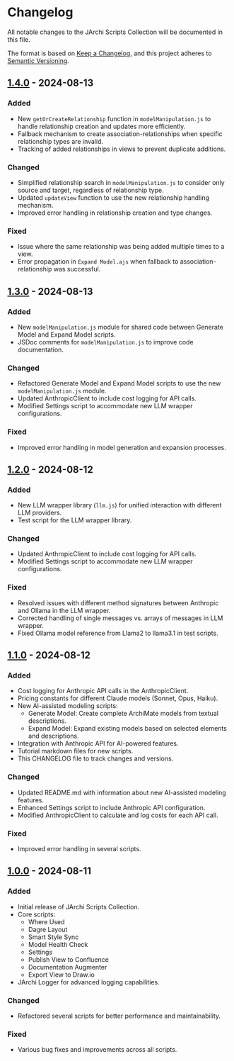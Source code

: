 # Changelog

All notable changes to the JArchi Scripts Collection will be documented in this file.

The format is based on [Keep a Changelog](https://keepachangelog.com/en/1.0.0/),
and this project adheres to [Semantic Versioning](https://semver.org/spec/v2.0.0.html).

## [1.4.0] - 2024-08-13

### Added
- New `getOrCreateRelationship` function in `modelManipulation.js` to handle relationship creation and updates more efficiently.
- Fallback mechanism to create association-relationships when specific relationship types are invalid.
- Tracking of added relationships in views to prevent duplicate additions.

### Changed
- Simplified relationship search in `modelManipulation.js` to consider only source and target, regardless of relationship type.
- Updated `updateView` function to use the new relationship handling mechanism.
- Improved error handling in relationship creation and type changes.

### Fixed
- Issue where the same relationship was being added multiple times to a view.
- Error propagation in `Expand Model.ajs` when fallback to association-relationship was successful.

## [1.3.0] - 2024-08-13

### Added
- New `modelManipulation.js` module for shared code between Generate Model and Expand Model scripts.
- JSDoc comments for `modelManipulation.js` to improve code documentation.

### Changed
- Refactored Generate Model and Expand Model scripts to use the new `modelManipulation.js` module.
- Updated AnthropicClient to include cost logging for API calls.
- Modified Settings script to accommodate new LLM wrapper configurations.

### Fixed
- Improved error handling in model generation and expansion processes.

## [1.2.0] - 2024-08-12

### Added
- New LLM wrapper library (`llm.js`) for unified interaction with different LLM providers.
- Test script for the LLM wrapper library.

### Changed
- Updated AnthropicClient to include cost logging for API calls.
- Modified Settings script to accommodate new LLM wrapper configurations.

### Fixed
- Resolved issues with different method signatures between Anthropic and Ollama in the LLM wrapper.
- Corrected handling of single messages vs. arrays of messages in LLM wrapper.
- Fixed Ollama model reference from Llama2 to llama3.1 in test scripts.

## [1.1.0] - 2024-08-12

### Added
- Cost logging for Anthropic API calls in the AnthropicClient.
- Pricing constants for different Claude models (Sonnet, Opus, Haiku).
- New AI-assisted modeling scripts:
  - Generate Model: Create complete ArchiMate models from textual descriptions.
  - Expand Model: Expand existing models based on selected elements and descriptions.
- Integration with Anthropic API for AI-powered features.
- Tutorial markdown files for new scripts.
- This CHANGELOG file to track changes and versions.

### Changed
- Updated README.md with information about new AI-assisted modeling features.
- Enhanced Settings script to include Anthropic API configuration.
- Modified AnthropicClient to calculate and log costs for each API call.

### Fixed
- Improved error handling in several scripts.

## [1.0.0] - 2024-08-11

### Added
- Initial release of JArchi Scripts Collection.
- Core scripts:
  - Where Used
  - Dagre Layout
  - Smart Style Sync
  - Model Health Check
  - Settings
  - Publish View to Confluence
  - Documentation Augmenter
  - Export View to Draw.io
- JArchi Logger for advanced logging capabilities.

### Changed
- Refactored several scripts for better performance and maintainability.

### Fixed
- Various bug fixes and improvements across all scripts.

[1.4.0]: https://github.com/yourusername/jarchi-scripts/compare/v1.3.0...v1.4.0
[1.3.0]: https://github.com/yourusername/jarchi-scripts/compare/v1.2.0...v1.3.0
[1.2.0]: https://github.com/yourusername/jarchi-scripts/compare/v1.1.0...v1.2.0
[1.1.0]: https://github.com/yourusername/jarchi-scripts/compare/v1.0.0...v1.1.0
[1.0.0]: https://github.com/yourusername/jarchi-scripts/releases/tag/v1.0.0
